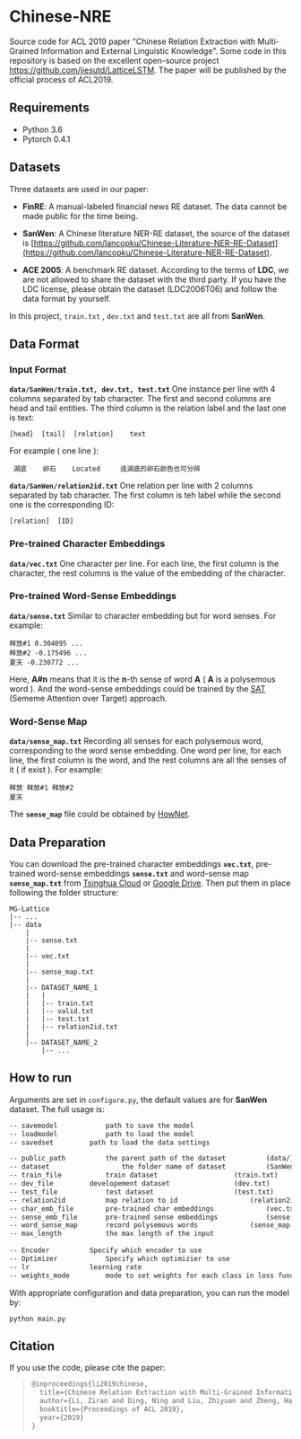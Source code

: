 # Chinese-NRE

Source code for ACL 2019 paper "Chinese Relation Extraction with Multi-Grained Information and External Linguistic Knowledge".  Some code in this repository is based on the excellent open-source project https://github.com/jiesutd/LatticeLSTM. The paper will be published by the official process of ACL2019.



## Requirements

- Python 3.6
- Pytorch 0.4.1



## Datasets

Three datasets are used in our paper:

- **FinRE**:  A manual-labeled financial news RE dataset. The data cannot be made public for the time being.


- **SanWen**:  A  Chinese literature NER-RE dataset, the source of the dataset is  [https://github.com/lancopku/Chinese-Literature-NER-RE-Dataset](https://github.com/lancopku/Chinese-Literature-NER-RE-Dataset). 
- **ACE 2005**:  A benchmark RE dataset. According to the terms of **LDC**, we are not allowed to share the dataset with the third party. If you have the LDC license, please obtain the dataset (LDC2006T06) and follow the data format by yourself.

In this project, `train.txt` , `dev.txt` and `test.txt` are all from **SanWen**.



## Data Format

### Input Format

**`data/SanWen/train.txt, dev.txt, test.txt`** One instance per line with 4 columns separated by tab character. The first and second columns are head and tail entities. The third column is the relation label and the last one is text:

```
[head]	[tail]	[relation]	  text
```

For example ( one line ):

```
 湖底	   卵石	 Located	 连湖底的卵石颜色也可分辨
```

**`data/SanWen/relation2id.txt`** One relation per line with 2 columns separated by tab character. The first column is teh label while the second one is the corresponding ID:

```
[relation]	[ID]
```

### Pre-trained Character Embeddings

**`data/vec.txt`** One character per line. For each line, the first column is the character, the rest columns is the value of the embedding of the character.

### Pre-trained Word-Sense Embeddings

**`data/sense.txt`** Similar to character embedding but for word senses. For example:

```
释放#1 0.304095 ...
释放#2 -0.175496 ...
夏天 -0.230772 ...
```

Here, **A#n** means that it is the **n**-th sense of word **A** ( **A** is a polysemous word ).  And the word-sense embeddings could be trained by the [SAT](https://github.com/thunlp/SE-WRL-SAT) (Sememe Attention over Target) approach.

### Word-Sense Map

**`data/sense_map.txt`** Recording all senses for each polysemous word, corresponding to the word sense embedding.  One word per line, for each line, the first column is the word, and the rest columns are all the senses of it ( if exist ). For example:

```
释放 释放#1 释放#2
夏天
```

The **`sense_map`** file could be obtained by [HowNet](https://github.com/thunlp/OpenHowNet-API).



## Data Preparation

You can download the pre-trained character embeddings **`vec.txt`**, pre-trained word-sense embeddings **`sense.txt`** and word-sense map **`sense_map.txt`** from [Tsinghua Cloud](https://cloud.tsinghua.edu.cn/d/5fe72c2b6af6453b8441/) or [Google Drive](https://drive.google.com/open?id=1KQZTyeN2m-5Xmr1QRxuy-7zv2Pzo3so4). Then put them in place following the folder structure:

```
MG-Lattice
|-- ...
|-- data
	|
	|-- sense.txt
	|
	|-- vec.txt
	|
	|-- sense_map.txt
	|
	|-- DATASET_NAME_1
	|	|
	|	|-- train.txt
	|	|-- valid.txt
	|	|-- test.txt
	|	|-- relation2id.txt
    |
    |-- DATASET_NAME_2
    	|-- ...
```



## How to run

Arguments are set in `configure.py`, the default values are for **SanWen** dataset. The full usage is:

```tex
-- savemodel  			path to save the model					
-- loadmodel			path to load the model					
-- savedset			path to load the data settings 			

-- public_path			the parent path of the dataset 			(data/)
-- dataset          		the folder name of dataset			(SanWen/)
-- train_file			train dataset  					(train.txt)
-- dev_file			developement dataset  				(dev.txt)
-- test_file			test dataset  					(test.txt)
-- relation2id			map relation to id  				(relation2id.txt)
-- char_emb_file		pre-trained char embeddings 			(vec.txt)
-- sense_emb_file		pre-trained sense embeddings 			(sense.txt)
-- word_sense_map		record polysemous words 			(sense_map.txt)
-- max_length			the max length of the input				
					
-- Encoder			Specify which encoder to use
-- Optimizer			Specify which optimizier to use
-- lr				learning rate							
-- weights_mode			mode to set weights for each class in loss function
```

 With appropriate configuration and data preparation, you can run the model by:

```shell
python main.py
```



## Citation

If you use the code, please cite the paper:

> ```latex
> @inproceedings{li2019chinese,
>   title={Chinese Relation Extraction with Multi-Grained Information andExternal Linguistic Knowledge},
>   author={Li, Ziran and Ding, Ning and Liu, Zhiyuan and Zheng, Hai-Tao and Shen, Ying},
>   booktitle={Proceedings of ACL 2019},
>   year={2019}
> }
> ```





